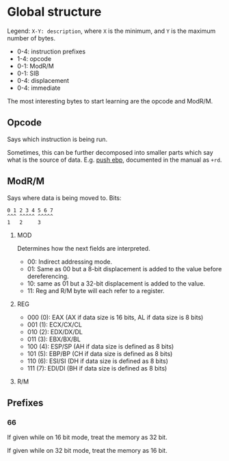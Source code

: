 # Global structure

Legend: `X-Y: description`, where `X` is the minimum, and `Y` is the maximum number of bytes.

- 0-4: instruction prefixes
- 1-4: opcode
- 0-1: ModR/M
- 0-1: SIB
- 0-4: displacement
- 0-4: immediate

The most interesting bytes to start learning are the opcode and ModR/M.

## Opcode

Says which instruction is being run.

Sometimes, this can be further decomposed into smaller parts which say what is the source of data. E.g. [push ebp](push-ebp.asm), documented in the manual as `+rd`.

## ModR/M

Says where data is being moved to. Bits:

    0 1 2 3 4 5 6 7
    ^^^ ^^^^^ ^^^^^
    1   2     3

1.  MOD

    Determines how the next fields are interpreted.

    - 00: Indirect addressing mode.
    - 01: Same as 00 but a 8-bit displacement is added to the value before dereferencing.
    - 10: same as 01 but a 32-bit displacement is added to the value.
    - 11: Reg and R/M byte will each refer to a register.

2.  REG

    - 000 (0): EAX (AX if data size is 16 bits, AL if data size is 8 bits)
    - 001 (1): ECX/CX/CL
    - 010 (2): EDX/DX/DL
    - 011 (3): EBX/BX/BL
    - 100 (4): ESP/SP (AH if data size is defined as 8 bits)
    - 101 (5): EBP/BP (CH if data size is defined as 8 bits)
    - 110 (6): ESI/SI (DH if data size is defined as 8 bits)
    - 111 (7): EDI/DI (BH if data size is defined as 8 bits)

3.  R/M

## Prefixes

### 66

If given while on 16 bit mode, treat the memory as 32 bit.

If given while on 32 bit mode, treat the memory as 16 bit.

